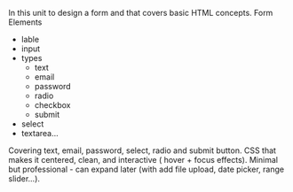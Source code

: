 In this unit to design a form and that covers basic HTML concepts.
Form Elements
- lable
- input
- types 
  - text
  - email
  - password
  - radio
  - checkbox
  - submit
- select
- textarea...

Covering text, email, password, select, radio and submit button.
CSS that makes it centered, clean, and interactive ( hover + focus effects).
Minimal but professional - can expand later (with add file upload, date picker, range slider...).